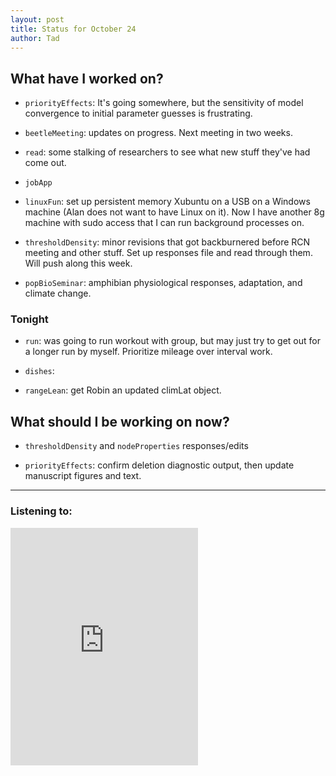 ```yaml
---
layout: post 
title: Status for October 24 
author: Tad
---
```

 
## What have I worked on?
 
* `priorityEffects`: It's going somewhere, but the sensitivity of model convergence to initial parameter guesses is frustrating.
 
* `beetleMeeting`: updates on progress. Next meeting in two weeks. 

* `read`: some stalking of researchers to see what new stuff they've had come out. 

* `jobApp` 

* `linuxFun`: set up persistent memory Xubuntu on a USB on a Windows machine (Alan does not want to have Linux on it). Now I have another 8g machine with sudo access that I can run background processes on. 

* `thresholdDensity`: minor revisions that got backburnered before RCN meeting and other stuff. Set up responses file and read through them. Will push along this week. 

* `popBioSeminar`: amphibian physiological responses, adaptation, and climate change. 



 
### Tonight 
 
* `run`: was going to run workout with group, but may just try to get out for a longer run by myself. Prioritize mileage over interval work.

* `dishes`: 
 
* `rangeLean`: get Robin an updated climLat object. 
 



 
## What should I be working on now? 
 
* `thresholdDensity` and `nodeProperties` responses/edits 

* `priorityEffects`: confirm deletion diagnostic output, then update manuscript figures and text. 


  
 
--- 
 
### Listening to: 
 
<iframe src="https://embed.spotify.com/?uri=spotify%3Atrack%3A1qQZZQIRzH5tLCJrMUTOOI" width="300" height="380" frameborder="0" allowtransparency="true"></iframe>
 
 <i class='fa fa-code' style='color:pink'></i> 
